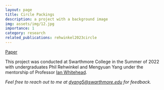 ```yaml
---
layout: page
title: Circle Packings
description: a project with a background image
img: assets/img/12.jpg
importance: 1
category: research
related_publications: rehwinkel2023circle
---
```


<div class = "projheader">
    <div class="links"><a href='https://arxiv.org/abs/2302.06202' class="btn z-depth-0" role="button"> Paper </a></div>
    <!-- <div class="links"><a href='gh' class="btn z-depth-0" role="button"> <i class="fab fa-github gh-icon"></i> Github</a></div> -->
</div>


This project was conducted at Swarthmore College in the Summer of 2022 with undergraduates Phil Rehwinkel and Mengyuan Yang under the mentorship of Professor [Ian Whitehead](https://iwhitehead.wordpress.com/).


<i>Feel free to reach out to me at dyang5@swarthmore.edu for feedback.</i>